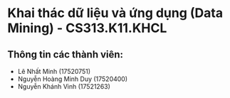 # Khai thác dữ liệu và ứng dụng (Data Mining) - CS313.K11.KHCL
## Thông tin các thành viên: 
- Lê Nhất Minh (17520751) 
- Nguyễn Hoàng Minh Duy (17520400)
- Nguyễn Khánh Vinh (17521263)
